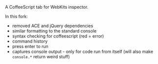 A CoffeeScript tab for WebKits inspector.

In this fork:

* removed ACE and jQuery dependencies
* similar formatting to the standard console
* syntax checking for coffeescript (red = error)
* command history
* press enter to run
* captures console output - only for code run from itself (will also make `console.*` return weird stuff)